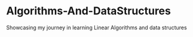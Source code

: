 # Algorithms-And-DataStructures
Showcasing my journey in learning Linear Algorithms and data structures
